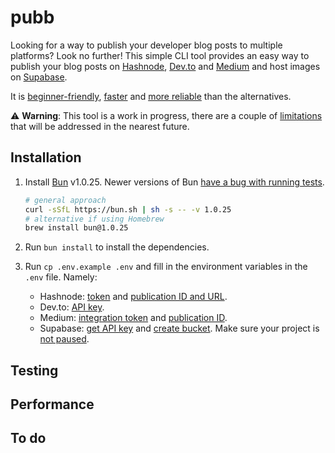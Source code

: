 # pubb

<!-- todo use similar in descr -->

Looking for a way to publish your developer blog posts to multiple platforms? Look no further! This
simple CLI tool provides an easy way to publish your blog posts on [Hashnode](https://hashnode.com/),
[Dev.to](https://dev.to/) and [Medium](https://medium.com/) and host images on
[Supabase](https://supabase.com/).

It is [beginner-friendly](#installation), [faster](#performance) and [more reliable](#testing) than
the alternatives.

⚠️ **Warning**: This tool is a work in progress, there are a couple of [limitations](#to-do) that
will be addressed in the nearest future.

## Installation

1. Install [Bun](https://bun.sh/) v1.0.25. Newer versions of Bun [have a bug with running tests](#to-do).

   ```sh
   # general approach
   curl -sSfL https://bun.sh | sh -s -- -v 1.0.25
   # alternative if using Homebrew
   brew install bun@1.0.25
   ```

2. Run `bun install` to install the dependencies.
3. Run `cp .env.example .env` and fill in the environment variables in the `.env` file. Namely:

   - Hashnode: [token](https://hashnode.com/settings/developer) and [publication ID and URL](https://hashnode.com/settings/blog).
   - Dev.to: [API key](https://dev.to/settings/extensions).
   - Medium: [integration token](https://medium.com/me/settings/security) and [publication ID](https://github.com/Medium/medium-api-docs#getting-the-authenticated-users-details).
   - Supabase: [get API key](https://supabase.com/dashboard/project/_/settings/api) and
   [create bucket](https://app.supabase.io/project/storage). Make sure your project is [not paused](https://supabase.com/docs/guides/platform/going-into-prod#availability).

## Testing

<!-- todo BUN 🚀 -->

## Performance

<!-- todo BUN 🚀 -->

## To do

<!-- todo BUN 😢 -->
